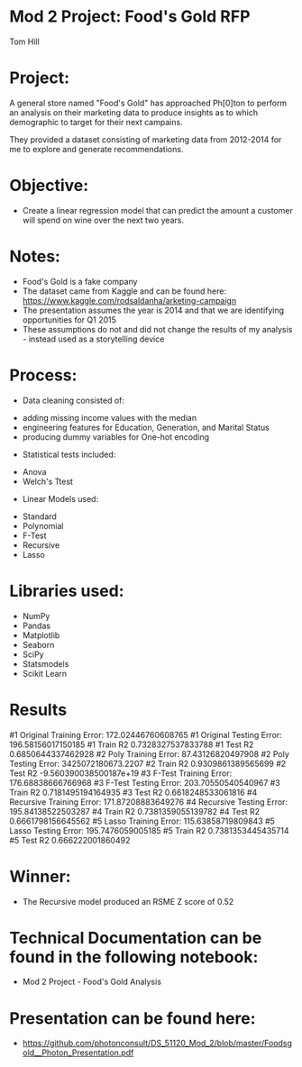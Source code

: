 # Mod 2 Project: Food's Gold RFP
Tom Hill

# Project:

A general store named "Food's Gold" has approached Ph[0]ton to perform an analysis on their marketing data to produce insights as to which demographic to target for their next campains.

They provided a dataset consisting of marketing data from 2012-2014 for me to explore and generate recommendations.

# Objective:

* Create a linear regression model that can predict the amount a customer will spend on wine over the next two years.

# Notes:

* Food's Gold is a fake company
* The dataset came from Kaggle and can be found here: https://www.kaggle.com/rodsaldanha/arketing-campaign
* The presentation assumes the year is 2014 and that we are identifying opportunities for Q1 2015
* These assumptions do not and did not change the results of my analysis - instead used as a storytelling device

# Process:

*  Data cleaning consisted of:
- adding missing income values with the median
- engineering features for Education, Generation, and Marital Status
- producing dummy variables for One-hot encoding
* Statistical tests included:
- Anova
- Welch's Ttest
* Linear Models used:
- Standard
- Polynomial
- F-Test
- Recursive
- Lasso

# Libraries used:

* NumPy
* Pandas
* Matplotlib
* Seaborn
* SciPy
* Statsmodels
* Scikit Learn

# Results

#1 Original Training Error:  172.02446760608765 #1 Original Testing Error:  196.58156017150185
#1 Train R2 0.7328327537833788 #1 Test R2 0.6850644337462928
#2 Poly Training Error:  87.43126820497908 #2 Poly Testing Error:  3425072180673.2207
#2 Train R2 0.9309861389565699 #2 Test R2 -9.560390038500187e+19
#3 F-Test Training Error:  176.68838666766968 #3 F-Test Testing Error:  203.70550540540967
#3 Train R2 0.7181495194164935 #3 Test R2 0.6618248533061816
#4 Recursive Training Error:  171.87208883649276 #4 Recursive Testing Error:  195.84138522503287
#4 Train R2 0.7381359055139782 #4 Test R2 0.6661798156645562
#5 Lasso Training Error:  115.63858719809843 #5 Lasso Testing Error:  195.7476059005185
#5 Train R2 0.7381353445435714 #5 Test R2 0.666222001860492

# Winner:

* The Recursive model produced an RSME Z score of 0.52

# Technical Documentation can be found in the following notebook:

* Mod 2 Project - Food's Gold Analysis

# Presentation can be found here:

* https://github.com/photonconsult/DS_51120_Mod_2/blob/master/Foodsgold__Photon_Presentation.pdf




